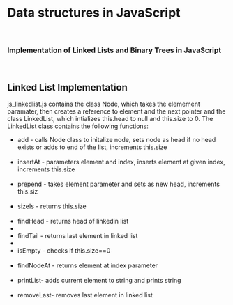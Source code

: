<h1>Data structures in JavaScript</h1>
<br>
<h3>Implementation of Linked Lists and Binary Trees in JavaScript</h3>
<br>
<h2>Linked List Implementation</h2>
js_linkedlist.js contains the class Node, which takes the elemement paramater, then creates a reference to element and the next pointer and the class LinkedList, which intializes this.head to null and this.size to 0.  The LinkedList class contains the following functions:
<br>
<ul>
  <li>add - calls Node class to initalize node, sets node as head if no head exists or adds to end of the list, increments this.size</li><br>
  <li>insertAt - parameters element and index, inserts element at given index, increments this.size</li><br>
  <li>prepend - takes element parameter and sets as new head, increments this.siz</li><br>
  <li>sizeIs - returns this.size</li><br>
  <li>findHead - returns head of linkedin list<li><br>
  <li>findTail - returns last element in linked list<li><br>
  <li>isEmpty - checks if this.size==0</li><br>
  <li>findNodeAt - returns element at index parameter</li><br>
  <li>printList- adds current element to string and prints string</li><br>
  <li>removeLast- removes last element in linked list</li><br>
  
    
 </ul>
